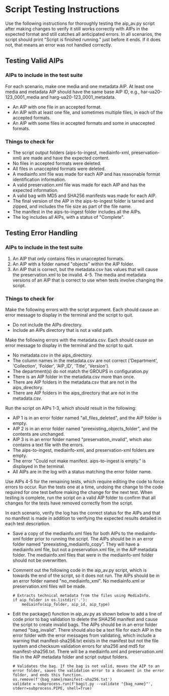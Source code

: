 # Script Testing Instructions

Use the following instructions for thoroughly testing the aip_av.py script after making changes 
to verify it still works correctly with AIPs in the expected format and still catches all anticipated errors. 
In all scenarios, the script should print "Script is finished running." just before it ends. 
If it does not, that means an error was not handled correctly. 

## Testing Valid AIPs

### AIPs to include in the test suite
For each scenario, make one media and one metadata AIP. 
At least one media and metadata AIP should have the same base AIP ID, 
e.g., har-ua20-123_0001_media and harg-ua20-123_0001_metadata.

* An AIP with one file in an accepted format.
* An AIP with at least one file, and sometimes multiple files, in each of the accepted formats.
* An AIP with some files in accepted formats and some in unaccepted formats. 

### Things to check for
* The script output folders (aips-to-ingest, mediainfo-xml, preservation-xml) are made and have the expected content.
* No files in accepted formats were deleted.
* All files in unaccepted formats were deleted.
* A mediainfo.xml file was made for each AIP and has reasonable format identification information.  
* A valid preservation.xml file was made for each AIP and has the expected information.
* A valid bag with MD5 and SHA256 manifests was made for each AIP.
* The final version of the AIP in the aips-to-ingest folder is tarred and zipped, and includes the file size as part of the file name.
* The manifest in the aips-to-ingest folder includes all the AIPs.
* The log includes all AIPs, with a status of "Complete".

## Testing Error Handling

### AIPs to include in the test suite

1. An AIP that only contains files in unaccepted formats.
2. An AIP with a folder named "objects" within the AIP folder.
3. An AIP that is correct, but the metadata.csv has values that will cause the preservation.xml to be invalid.
4-5. The media and metadata versions of an AIP that is correct to use when tests involve changing the script.

### Things to check for

Make the following errors with the script argument.
Each should cause an error message to display in the terminal and the script to quit.
* Do not include the AIPs directory.
* Include an AIPs directory that is not a valid path.

Make the following errors with the metadata.csv.
Each should cause an error message to display in the terminal and the script to quit.
* No metadata.csv in the aips_directory.
* The column names in the metadata.csv are not correct ('Department', 'Collection', 'Folder', 'AIP_ID', 'Title', 'Version').
* The department(s) do not match the GROUPS in configuration.py
* There is an AIP folder in the metadata.csv more than once.
* There are AIP folders in the metadata.csv that are not in the aips_directory.
* There are AIP folders in the aips_directory that are not in the metadata.csv.

Run the script on AIPs 1-3, which should result in the following:    
* AIP 1 is in an error folder named "all_files_deleted", and the AIP folder is empty.
* AIP 2 is in an error folder named "preexisting_objects_folder", and the contents are unchanged.
* AIP 3 is in an error folder named "preservation_invalid", which also contains a text file with the errors.  
* The aips-to-ingest, mediainfo-xml, and preservation-xml folders are empty.
* The error "Could not make manifest. aips-to-ingest is empty." is displayed in the terminal.
* All AIPs are in the log with a status matching the error folder name.

Use AIPs 4-5 for the remaining tests, which require editing the code to force errors to occur. 
Run the tests one at a time, undoing the change to the code required for one test before making the change for the next test. 
When testing is complete, run the script on a valid AIP folder to confirm that all changes for the tests have removed correctly from the script.

In each scenario, verify the log has the correct status for the AIPs and that no manifest is made 
in addition to verifying the expected results detailed in each test description.

* Save a copy of the mediainfo.xml files for both AIPs to the mediainfo-xml folder prior to running the script. 
  The AIPs should be in an error folder named "preexisting_mediainfo_copy". 
  They will have a mediainfo.xml file, but not a preservation.xml file, in the AIP metadata folder. 
  The mediainfo.xml files that were in the mediainfo-xml folder should not be overwritten.


* Comment out the following code in the aip_av.py script, which is towards the end of the script, so it does not run. 
  The AIPs should be in an error folder named "no_mediainfo_xml". No mediainfo.xml or preservation.xml files will be made.
    ```
    # Extracts technical metadata from the files using MediaInfo.
    if aip_folder in os.listdir('.'):
        mediainfo(aip_folder, aip_id, aip_type)

* Edit the package() function in aip_av.py as shown below to add a line of code prior to bag validation 
  to delete the SHA256 manifest and cause the script to create invalid bags. 
  The AIPs should be in an error folder named "bag_invalid". 
  There should also be a text file for each AIP in the error folder with the error messages from validating, 
  which include a warning that manifest-sha256.txt exists in the manifest but not the file system 
  and checksum validation errors for sha256 and md5 for manifest-sha256.txt.
  There will be a mediainfo.xml and preservation.xml file in the AIP metadata folder and script output folders.
  
  ```
  # Validates the bag. If the bag is not valid, moves the AIP to an error folder, saves the validation error to a document in the error folder, and ends this function.
  os.remove(f'{bag_name}/manifest-sha256.txt')
  validate = subprocess.run(f'bagit.py --validate "{bag_name}"', stderr=subprocess.PIPE, shell=True)`
